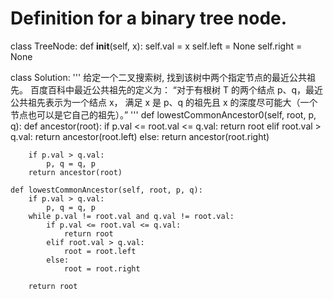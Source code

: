 # Definition for a binary tree node.
class TreeNode:
    def __init__(self, x):
        self.val = x
        self.left = None
        self.right = None


class Solution:
    '''
    给定一个二叉搜索树, 找到该树中两个指定节点的最近公共祖先。
    百度百科中最近公共祖先的定义为：
        “对于有根树 T 的两个结点 p、q，最近公共祖先表示为一个结点 x，
        满足 x 是 p、q 的祖先且 x 的深度尽可能大（一个节点也可以是它自己的祖先）。”
    '''
    def lowestCommonAncestor0(self, root, p, q):
        def ancestor(root):
            if p.val <= root.val <= q.val:
                return root
            elif root.val > q.val:
                return ancestor(root.left)
            else:
                return ancestor(root.right)

        if p.val > q.val:
            p, q = q, p
        return ancestor(root)

    def lowestCommonAncestor(self, root, p, q):
        if p.val > q.val:
            p, q = q, p
        while p.val != root.val and q.val != root.val:
            if p.val <= root.val <= q.val:
                return root
            elif root.val > q.val:
                root = root.left
            else:
                root = root.right

        return root
